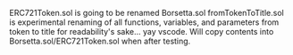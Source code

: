 ERC721Token.sol is going to be renamed Borsetta.sol
fromTokenToTitle.sol is experimental renaming of all functions, variables, and parameters from token to title for readability's sake... yay vscode. 
Will copy contents into Borsetta.sol/ERC721Token.sol when after testing.